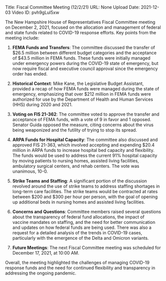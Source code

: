 Title: Fiscal Committee Meeting (12/2/21)
URL: None
Upload Date: 2021-12-03
Video ID: pvh9gLul5xw

The New Hampshire House of Representatives Fiscal Committee meeting on December 2, 2021, focused on the allocation and management of federal and state funds related to COVID-19 response efforts. Key points from the meeting include:

1. **FEMA Funds and Transfers**: The committee discussed the transfer of $26.5 million between different budget categories and the acceptance of $43.5 million in FEMA funds. These funds were initially managed under emergency powers during the COVID-19 state of emergency, but now require fiscal and executive council approval since the emergency order has ended.

2. **Historical Context**: Mike Kane, the Legislative Budget Assistant, provided a recap of how FEMA funds were managed during the state of emergency, emphasizing that over $212 million in FEMA funds were authorized for use by the Department of Health and Human Services (HHS) during 2020 and 2021.

3. **Voting on FIS 21-362**: The committee voted to approve the transfer and acceptance of FEMA funds, with a vote of 9 in favor and 1 opposed. Senator Guida opposed the measure, citing concerns about the virus being weaponized and the futility of trying to stop its spread.

4. **ARPA Funds for Hospital Capacity**: The committee also discussed and approved FIS 21-363, which involved accepting and expending $20.4 million in ARPA funds to increase hospital bed capacity and flexibility. The funds would be used to address the current 91% hospital capacity by moving patients to nursing homes, assisted living facilities, ambulatory surgical centers, and rehab centers. The vote was unanimous, 10-0.

5. **Strike Teams and Staffing**: A significant portion of the discussion revolved around the use of strike teams to address staffing shortages in long-term care facilities. The strike teams would be contracted at rates between $200 and $300 per hour per person, with the goal of opening up additional beds in nursing homes and assisted living facilities.

6. **Concerns and Questions**: Committee members raised several questions about the transparency of federal fund allocations, the impact of vaccine mandates on staffing, and the need for better communication and updates on how federal funds are being used. There was also a request for a detailed analysis of the trends in COVID-19 cases, particularly with the emergence of the Delta and Omicron variants.

7. **Future Meetings**: The next Fiscal Committee meeting was scheduled for December 17, 2021, at 10:00 AM.

Overall, the meeting highlighted the challenges of managing COVID-19 response funds and the need for continued flexibility and transparency in addressing the ongoing pandemic.